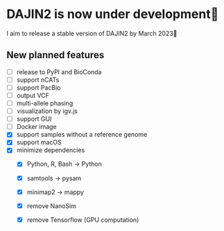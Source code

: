 # DAJIN2 is now under development👷

I aim to release a stable version of DAJIN2 by March 2023:crossed_fingers:
## New planned features

- [ ] release to PyPI and BioConda
- [ ] support nCATs
- [ ] support PacBio
- [ ] output VCF
- [ ] multi-allele phasing
- [ ] visualization by igv.js
- [ ] support GUI
- [ ] Docker image
- [x] support samples without a reference genome
- [x] support macOS
- [x] minimize dependencies
  - [x] Python, R, Bash -> Python
  - [x] samtools -> pysam
  - [x] minimap2 -> mappy
  - [x] remove NanoSim
  - [x] remove Tensorflow (GPU computation)

